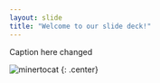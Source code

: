 ```yaml
---
layout: slide
title: "Welcome to our slide deck!"
---
```


Caption here changed

![minertocat](https://octodex.github.com/images/minertocat.png)
{: .center}
